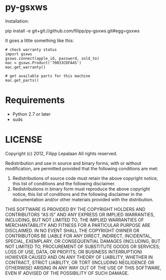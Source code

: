 py-gsxws
======

Installation:

  pip install -e git+git://github.com/filipp/py-gsxws.git#egg=gsxws


It goes a little something like this:
    
    # check warranty status
    import gsxws
    gsxws.connect(apple_id, password, sold_to)
    mac = gsxws.Product('70033CDFA4S')
    mac.get_warranty()

    # get available parts for this machine
    mac.get_parts()


Requirements
============
- Python 2.7 or later
- suds


LICENSE
=======
Copyright (c) 2012, Filipp Lepalaan
All rights reserved.

Redistribution and use in source and binary forms, with or without
modification, are permitted provided that the following conditions are met: 

1. Redistributions of source code must retain the above copyright notice, this
   list of conditions and the following disclaimer. 
2. Redistributions in binary form must reproduce the above copyright notice,
   this list of conditions and the following disclaimer in the documentation
   and/or other materials provided with the distribution. 

THIS SOFTWARE IS PROVIDED BY THE COPYRIGHT HOLDERS AND CONTRIBUTORS "AS IS" AND
ANY EXPRESS OR IMPLIED WARRANTIES, INCLUDING, BUT NOT LIMITED TO, THE IMPLIED
WARRANTIES OF MERCHANTABILITY AND FITNESS FOR A PARTICULAR PURPOSE ARE
DISCLAIMED. IN NO EVENT SHALL THE COPYRIGHT OWNER OR CONTRIBUTORS BE LIABLE FOR
ANY DIRECT, INDIRECT, INCIDENTAL, SPECIAL, EXEMPLARY, OR CONSEQUENTIAL DAMAGES
(INCLUDING, BUT NOT LIMITED TO, PROCUREMENT OF SUBSTITUTE GOODS OR SERVICES;
LOSS OF USE, DATA, OR PROFITS; OR BUSINESS INTERRUPTION) HOWEVER CAUSED AND
ON ANY THEORY OF LIABILITY, WHETHER IN CONTRACT, STRICT LIABILITY, OR TORT
(INCLUDING NEGLIGENCE OR OTHERWISE) ARISING IN ANY WAY OUT OF THE USE OF THIS
SOFTWARE, EVEN IF ADVISED OF THE POSSIBILITY OF SUCH DAMAGE.
